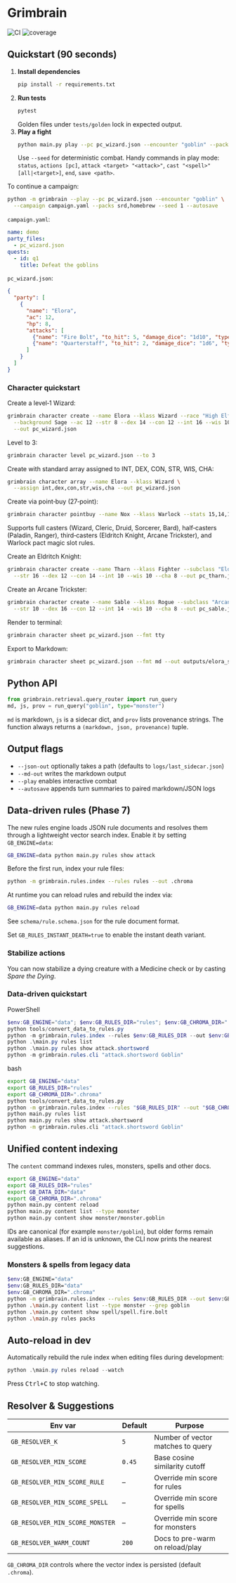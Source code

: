 # Grimbrain

![CI](https://img.shields.io/github/actions/workflow/status/gherrick0918/grimbrain/ci.yml?branch=main)
![coverage](https://img.shields.io/badge/coverage-local-informational)

## Quickstart (90 seconds)

1. **Install dependencies**
   ```bash
   pip install -r requirements.txt
   ```
2. **Run tests**
   ```bash
   pytest
   ```
   Golden files under `tests/golden` lock in expected output.
3. **Play a fight**
   ```bash
   python main.py play --pc pc_wizard.json --encounter "goblin" --packs srd --seed 1
   ```
   Use `--seed` for deterministic combat. Handy commands in play mode:
   `status`, `actions [pc]`, `attack <target> "<attack>"`, `cast "<spell>" [all|<target>]`, `end`, `save <path>`.

To continue a campaign:
```bash
python -m grimbrain --play --pc pc_wizard.json --encounter "goblin" \
  --campaign campaign.yaml --packs srd,homebrew --seed 1 --autosave
```
`campaign.yaml`:
```yaml
name: demo
party_files:
  - pc_wizard.json
quests:
  - id: q1
    title: Defeat the goblins
```

`pc_wizard.json`:
```json
{
  "party": [
    {
      "name": "Elora",
      "ac": 12,
      "hp": 8,
      "attacks": [
        {"name": "Fire Bolt", "to_hit": 5, "damage_dice": "1d10", "type": "spell"},
        {"name": "Quarterstaff", "to_hit": 2, "damage_dice": "1d6", "type": "melee"}
      ]
    }
  ]
}
```

### Character quickstart

Create a level‑1 Wizard:
```bash
grimbrain character create --name Elora --klass Wizard --race "High Elf" \
  --background Sage --ac 12 --str 8 --dex 14 --con 12 --int 16 --wis 10 --cha 12 \
  --out pc_wizard.json
```
Level to 3:
```bash
grimbrain character level pc_wizard.json --to 3
```

Create with standard array assigned to INT, DEX, CON, STR, WIS, CHA:
```bash
grimbrain character array --name Elora --klass Wizard \
  --assign int,dex,con,str,wis,cha --out pc_wizard.json
```
Create via point‑buy (27‑point):
```bash
grimbrain character pointbuy --name Nox --klass Warlock --stats 15,14,13,10,10,8
```

Supports full casters (Wizard, Cleric, Druid, Sorcerer, Bard), half‑casters
(Paladin, Ranger), third‑casters (Eldritch Knight, Arcane Trickster), and
Warlock pact magic slot rules.

Create an Eldritch Knight:
```bash
grimbrain character create --name Tharn --klass Fighter --subclass "Eldritch Knight" --ac 17 \
  --str 16 --dex 12 --con 14 --int 10 --wis 10 --cha 8 --out pc_tharn.json
```
Create an Arcane Trickster:
```bash
grimbrain character create --name Sable --klass Rogue --subclass "Arcane Trickster" --ac 15 \
  --str 10 --dex 16 --con 12 --int 14 --wis 10 --cha 8 --out pc_sable.json
```

Render to terminal:
```bash
grimbrain character sheet pc_wizard.json --fmt tty
```
Export to Markdown:
```bash
grimbrain character sheet pc_wizard.json --fmt md --out outputs/elora_sheet.md
```

## Python API
```python
from grimbrain.retrieval.query_router import run_query
md, js, prov = run_query("goblin", type="monster")
```
`md` is markdown, `js` is a sidecar dict, and `prov` lists provenance strings. The
function always returns a `(markdown, json, provenance)` tuple.

## Output flags
- `--json-out` optionally takes a path (defaults to `logs/last_sidecar.json`)
- `--md-out` writes the markdown output
- `--play` enables interactive combat
- `--autosave` appends turn summaries to paired markdown/JSON logs

## Data-driven rules (Phase 7)

The new rules engine loads JSON rule documents and resolves them through a
lightweight vector search index.  Enable it by setting ``GB_ENGINE=data``:

```bash
GB_ENGINE=data python main.py rules show attack
```

Before the first run, index your rule files:

```bash
python -m grimbrain.rules.index --rules rules --out .chroma
```

At runtime you can reload rules and rebuild the index via:

```bash
GB_ENGINE=data python main.py rules reload
```

See ``schema/rule.schema.json`` for the rule document format.

Set ``GB_RULES_INSTANT_DEATH=true`` to enable the instant death variant.

### Stabilize actions

You can now stabilize a dying creature with a Medicine check or by casting *Spare the Dying*.

### Data-driven quickstart

PowerShell
```powershell
$env:GB_ENGINE="data"; $env:GB_RULES_DIR="rules"; $env:GB_CHROMA_DIR=".chroma"
python tools/convert_data_to_rules.py
python -m grimbrain.rules.index --rules $env:GB_RULES_DIR --out $env:GB_CHROMA_DIR
python .\main.py rules list
python .\main.py rules show attack.shortsword
python -m grimbrain.rules.cli "attack.shortsword Goblin"
```

bash
```bash
export GB_ENGINE="data"
export GB_RULES_DIR="rules"
export GB_CHROMA_DIR=".chroma"
python tools/convert_data_to_rules.py
python -m grimbrain.rules.index --rules "$GB_RULES_DIR" --out "$GB_CHROMA_DIR"
python main.py rules list
python main.py rules show attack.shortsword
python -m grimbrain.rules.cli "attack.shortsword Goblin"
```

## Unified content indexing

The `content` command indexes rules, monsters, spells and other docs.

```bash
export GB_ENGINE="data"
export GB_RULES_DIR="rules"
export GB_DATA_DIR="data"
export GB_CHROMA_DIR=".chroma"
python main.py content reload
python main.py content list --type monster
python main.py content show monster/monster.goblin
```

IDs are canonical (for example `monster/goblin`), but older forms remain available as aliases. If an id is unknown, the CLI now prints the nearest suggestions.

### Monsters & spells from legacy data

```bash
$env:GB_ENGINE="data"
$env:GB_RULES_DIR="data"
$env:GB_CHROMA_DIR=".chroma"
python -m grimbrain.rules.index --rules $env:GB_RULES_DIR --out $env:GB_CHROMA_DIR --adapter legacy-data
python .\main.py content list --type monster --grep goblin
python .\main.py content show spell/spell.fire.bolt
python .\main.py rules packs
```

## Auto-reload in dev

Automatically rebuild the rule index when editing files during development:

```powershell
python .\main.py rules reload --watch
```

Press <kbd>Ctrl+C</kbd> to stop watching.

## Resolver & Suggestions

| Env var | Default | Purpose |
| --- | --- | --- |
| `GB_RESOLVER_K` | `5` | Number of vector matches to query |
| `GB_RESOLVER_MIN_SCORE` | `0.45` | Base cosine similarity cutoff |
| `GB_RESOLVER_MIN_SCORE_RULE` | – | Override min score for rules |
| `GB_RESOLVER_MIN_SCORE_SPELL` | – | Override min score for spells |
| `GB_RESOLVER_MIN_SCORE_MONSTER` | – | Override min score for monsters |
| `GB_RESOLVER_WARM_COUNT` | `200` | Docs to pre-warm on reload/play |

`GB_CHROMA_DIR` controls where the vector index is persisted (default `.chroma`).
